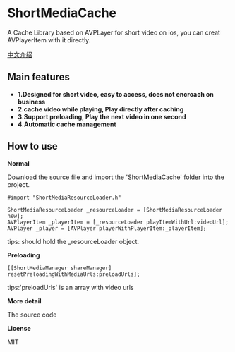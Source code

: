 # ShortMediaCache

A Cache Library based on AVPLayer for short video on ios, you can creat AVPlayerItem with it directly.

[中文介绍](https://segmentfault.com/a/1190000016228456)

## Main features
- **1.Designed for short video, easy to access, does not encroach on business**
- **2.cache video while playing, Play directly after caching**
- **3.Support preloading, Play the next video in one second**
- **4.Automatic cache management**

## How to use

**Normal**

Download the source file and import the 'ShortMediaCache' folder into the project.

```
#import "ShortMediaResourceLoader.h"
```

```
ShortMediaResourceLoader _resourceLoader = [ShortMediaResourceLoader new];
AVPlayerItem _playerItem = [_resourceLoader playItemWithUrl:videoUrl]; 
AVPlayer _player = [AVPlayer playerWithPlayerItem:_playerItem];
```

tips: should hold the _resourceLoader object. 

**Preloading**

```
[[ShortMediaManager shareManager] resetPreloadingWithMediaUrls:preloadUrls];
```

tips:'preloadUrls' is an array with video urls

**More detail**

The source code

**License**

MIT
